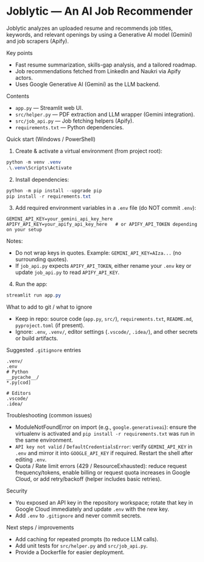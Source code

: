 # Joblytic — An AI Job Recommender

Joblytic analyzes an uploaded resume and recommends job titles, keywords, and relevant openings by using a Generative AI model (Gemini) and job scrapers (Apify).

Key points
- Fast resume summarization, skills-gap analysis, and a tailored roadmap.
- Job recommendations fetched from LinkedIn and Naukri via Apify actors.
- Uses Google Generative AI (Gemini) as the LLM backend.

Contents
- `app.py` — Streamlit web UI.
- `src/helper.py` — PDF extraction and LLM wrapper (Gemini integration).
- `src/job_api.py` — Job fetching helpers (Apify).
- `requirements.txt` — Python dependencies.

Quick start (Windows / PowerShell)
1. Create & activate a virtual environment (from project root):

```powershell
python -m venv .venv
.\.venv\Scripts\Activate
```

2. Install dependencies:

```powershell
python -m pip install --upgrade pip
pip install -r requirements.txt
```

3. Add required environment variables in a `.env` file (do NOT commit `.env`):

```
GEMINI_API_KEY=your_gemini_api_key_here
APIFY_API_KEY=your_apify_api_key_here   # or APIFY_API_TOKEN depending on your setup
```

Notes:
- Do not wrap keys in quotes. Example: `GEMINI_API_KEY=AIza...` (no surrounding quotes).
- If `job_api.py` expects `APIFY_API_TOKEN`, either rename your `.env` key or update `job_api.py` to read `APIFY_API_KEY`.

4. Run the app:

```powershell
streamlit run app.py
```

What to add to git / what to ignore
- Keep in repo: source code (`app.py`, `src/`), `requirements.txt`, `README.md`, `pyproject.toml` (if present).
- Ignore: `.env`, `.venv/`, editor settings (`.vscode/`, `.idea/`), and other secrets or build artifacts.

Suggested `.gitignore` entries
```
.venv/
.env
# Python
__pycache__/
*.py[cod]

# Editors
.vscode/
.idea/
```

Troubleshooting (common issues)
- ModuleNotFoundError on import (e.g., `google.generativeai`): ensure the virtualenv is activated and `pip install -r requirements.txt` was run in the same environment.
- `API key not valid` / `DefaultCredentialsError`: verify `GEMINI_API_KEY` in `.env` and mirror it into `GOOGLE_API_KEY` if required. Restart the shell after editing `.env`.
- Quota / Rate limit errors (429 / ResourceExhausted): reduce request frequency/tokens, enable billing or request quota increases in Google Cloud, or add retry/backoff (helper includes basic retries).

Security
- You exposed an API key in the repository workspace; rotate that key in Google Cloud immediately and update `.env` with the new key.
- Add `.env` to `.gitignore` and never commit secrets.

Next steps / improvements
- Add caching for repeated prompts (to reduce LLM calls).
- Add unit tests for `src/helper.py` and `src/job_api.py`.
- Provide a Dockerfile for easier deployment.

